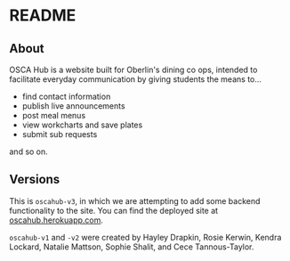 # README

## About
OSCA Hub is a website built for Oberlin's dining co ops, intended to facilitate
everyday communication by giving students the means to...
* find contact information
* publish live announcements
* post meal menus
* view workcharts and save plates
* submit sub requests

and so on.

## Versions
This is `oscahub-v3`, in which we are attempting to add some backend functionality
to the site. You can find the deployed site at [oscahub.herokuapp.com](oscahub.herokuapp.com).

`oscahub-v1` and `-v2` were created by Hayley Drapkin, Rosie Kerwin, Kendra Lockard,
Natalie Mattson, Sophie Shalit, and Cece Tannous-Taylor.
